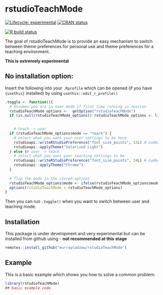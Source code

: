 
<!-- README.md is generated from README.Rmd. Please edit that file -->

# rstudioTeachMode

<!-- badges: start -->

[![Lifecycle:
experimental](https://img.shields.io/badge/lifecycle-experimental-orange.svg)](https://www.tidyverse.org/lifecycle/#experimental)
[![CRAN
status](https://www.r-pkg.org/badges/version/rstudioTeachMode)](https://CRAN.R-project.org/package=rstudioTeachMode)
<!--[![Codecov test coverage](https://codecov.io/gh/murraycadzow/rstudioTeachMode/branch/master/graph/badge.svg)](https://codecov.io/gh/murraycadzow/rstudioTeachMode?branch=master) -->
[![R build
status](https://github.com/murraycadzow/rstudioTeachMode/workflows/R-CMD-check/badge.svg)](https://github.com/murraycadzow/rstudioTeachMode/actions)
<!-- badges: end -->

The goal of rstudioTeachMode is to provide an easy mechanism to switch
between theme preferences for personal use and theme preferences for a
teaching environment.

**This is extremely experimental**

## No installation option:

Insert the following into your `.Rprofile` which can be opened (if you
have `{usethis}` installed) by using `usethis::edit_r_profile()`

``` r
.toggle <- function(){
  # Assumes you are in user mode if first time running in session
  rstudioTeachMode_options <-  getOption("rstudioTeachMode")
  if (is.null(rstudioTeachMode_options)) rstudioTeachMode_options <- list(mode = "user")
  

    # teach -> user
  if (rstudioTeachMode_options$mode == "teach") {
    # select what you want your user settings to be here
    rstudioapi::writeRStudioPreference("font_size_points", 12L) # number has to be integer
    rstudioapi::applyTheme("Solarized Light")
  } else {# user -> teach
    # select what you want your teaching settings to be
    rstudioapi::writeRStudioPreference("font_size_points", 24L) # number has to be integer
    rstudioapi::applyTheme("Chrome")
  }
  
  # flip the mode in the stored options
  rstudioTeachMode_options$mode <- ifelse(rstudioTeachMode_options$mode == "teach", "user", "teach")
  options(rstudioTeachMode = rstudioTeachMode_options)
}
```

Then you can run `.toggle()` when you want to switch between user and
teaching mode.

## Installation

This package is under development and very experimental but can be
installed from github using - **not recommended at this stage**

``` r
remotes::install_github("murraycadzow/rstudioTeachMode")
```

## Example

This is a basic example which shows you how to solve a common problem:

``` r
library(rstudioTeachMode)
## basic example code
```

